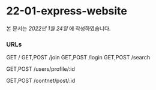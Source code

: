 # 22-01-express-website

본 문서는 _2022년 1월 24일_ 에 작성하였습니다.


### URLs
 
GET /
GET,POST /join
GET,POST /login
GET,POST /search

GET,POST /users/profile/:id

GET,POST /contnet/post/:id
